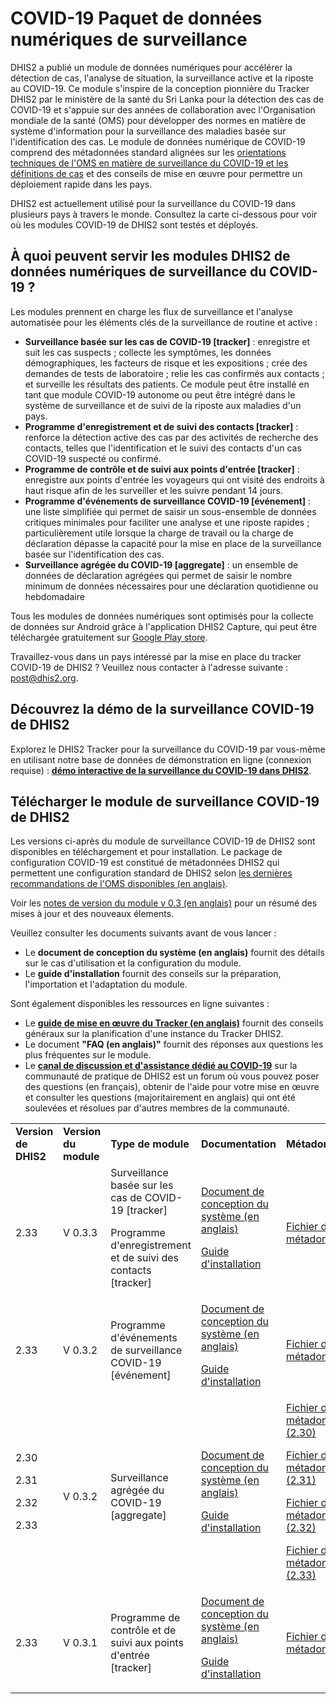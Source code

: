 # COVID-19 Paquet de données numériques de surveillance

DHIS2 a publié un module de données numériques pour accélérer la détection de cas, l'analyse de situation, la surveillance active et la riposte au COVID-19. Ce module s'inspire de la conception pionnière du Tracker DHIS2 par le ministère de la santé du Sri Lanka pour la détection des cas de COVID-19 et s'appuie sur des années de collaboration avec l'Organisation mondiale de la santé (OMS) pour développer des normes en matière de système d'information pour la surveillance des maladies basée sur l'identification des cas. Le module de données numérique de COVID-19 comprend des métadonnées standard alignées sur les [orientations techniques de l'OMS en matière de surveillance du COVID-19 et les définitions de cas](https://www.who.int/emergencies/diseases/novel-coronavirus-2019/technical-guidance/surveillance-and-case-definitions) et des conseils de mise en œuvre pour permettre un déploiement rapide dans les pays.

DHIS2 est actuellement utilisé pour la surveillance du COVID-19 dans plusieurs pays à travers le monde. Consultez la carte ci-dessous pour voir où les modules COVID-19 de DHIS2 sont testés et déployés.


## À quoi peuvent servir les modules DHIS2 de données numériques de surveillance du COVID-19 ?

Les modules prennent en charge les flux de surveillance et l'analyse automatisée pour les éléments clés de la surveillance de routine et active :

*   **Surveillance basée sur les cas de COVID-19 [tracker]** : enregistre et suit les cas suspects ; collecte les symptômes, les données démographiques, les facteurs de risque et les expositions ; crée des demandes de tests de laboratoire ; relie les cas confirmés aux contacts ; et surveille les résultats des patients. Ce module peut être installé en tant que module COVID-19 autonome ou peut être intégré dans le système de surveillance et de suivi de la riposte aux maladies d'un pays.
*   **Programme d'enregistrement et de suivi des contacts [tracker]** : renforce la détection active des cas par des activités de recherche des contacts, telles que l'identification et le suivi des contacts d'un cas COVID-19 suspecté ou confirmé.
*   **Programme de contrôle et de suivi aux points d'entrée [tracker]** : enregistre aux points d'entrée les voyageurs qui ont visité des endroits à haut risque afin de les surveiller et les suivre pendant 14 jours.
*   **Programme d'événements de surveillance COVID-19 [événement]** : une liste simplifiée qui permet de saisir un sous-ensemble de données critiques minimales pour faciliter une analyse et une riposte rapides ; particulièrement utile lorsque la charge de travail ou la charge de déclaration dépasse la capacité pour la mise en place de la surveillance basée sur l'identification des cas.
*   **Surveillance agrégée du COVID-19 [aggregate]** : un ensemble de données de déclaration agrégées qui permet de saisir le nombre minimum de données nécessaires pour une déclaration quotidienne ou hebdomadaire

Tous les modules de données numériques sont optimisés pour la collecte de données sur Android grâce à l'application DHIS2 Capture, qui peut être téléchargée gratuitement sur [Google Play store](https://play.google.com/store/apps/details?id=com.dhis2&hl=en).

Travaillez-vous dans un pays intéressé par la mise en place du tracker COVID-19 de DHIS2 ? Veuillez nous contacter à l'adresse suivante : [post@dhis2.org](mailto:post@dhis2.org).


## Découvrez la démo de la surveillance COVID-19 de DHIS2

Explorez le DHIS2 Tracker pour la surveillance du COVID-19 par vous-même en utilisant notre base de données de démonstration en ligne (connexion requise) : **[démo interactive de la surveillance du COVID-19 dans DHIS2](https://covid.dhis2.org/demo)**.

## Télécharger le module de surveillance COVID-19 de DHIS2

Les versions ci-après du module de surveillance COVID-19 de DHIS2 sont disponibles en téléchargement et pour installation. Le package de configuration COVID-19 est constitué de métadonnées DHIS2 qui permettent une configuration standard de DHIS2 selon [les dernières recommandations de l'OMS disponibles (en anglais)](https://www.who.int/emergencies/diseases/novel-coronavirus-2019/technical-guidance/surveillance-and-case-definitions).

Voir les [notes de version du module v 0.3 (en anglais)](release-notes-v03.md) pour un résumé des mises à jour et des nouveaux élements.

Veuillez consulter les documents suivants avant de vous lancer :

*   Le **document de conception du système (en anglais)** fournit des détails sur le cas d'utilisation et la configuration du module.
*   Le **guide d'installation** fournit des conseils sur la préparation, l'importation et l'adaptation du module.

Sont également disponibles les ressources en ligne suivantes :

*   Le **[guide de mise en œuvre du Tracker (en anglais)](https://docs.dhis2.org/master/en/dhis2_tracker_implementation_guide/target-audience.html)** fournit des conseils généraux sur la planification d'une instance du Tracker DHIS2.
*   Le document **"FAQ (en anglais)"** fournit des réponses aux questions les plus fréquentes sur le module.
*   Le **[canal de discussion et d'assistance dédié au COVID-19](https://community.dhis2.org/c/implementation/covid-19/41)** sur la communauté de pratique de DHIS2 est un forum où vous pouvez poser des questions (en français), obtenir de l'aide pour votre mise en œuvre et consulter les questions (majoritairement en anglais) qui ont été soulevées et résolues par d'autres membres de la communauté.

<table style="margin-bottom:1em;">
  <tr>
   <td>
<strong>Version de DHIS2</strong>
   </td>
   <td><strong>Version du module</strong>
   </td>
   <td><strong>Type de module</strong>
   </td>
   <td><strong>Documentation</strong>
   </td>
   <td><strong>Métadonnées</strong>
   </td>
   <td><strong>Dernière mise à jour</strong>
   </td>
  </tr>
  <tr>
   <td>2.33
   </td>
   <td>V 0.3.3
   </td>
   <td>Surveillance basée sur les cas de COVID-19 [tracker]
<p>
Programme d'enregistrement et de suivi des contacts [tracker]
   </td>
   <td><a href="https://docs.google.com/document/d/12-pex7VOMoRAnsiIcTLq0mTD6UTSfVBZWIX0vufIt6I/edit?usp=sharing">Document de conception du système (en anglais)</a>
<p>
<a href="installation-guide-tracker">Guide d'installation</a>
   </td>
   <td><a href="https://raw.githubusercontent.com/dhis2/metadata-package-development/work-in-progress/metadata/COVID19/COVID19_TRACKER_V1_DHIS2.33/metadata.json">Fichier des métadonnées</a>
   </td>
   <td>27 mars 2020
   </td>
  </tr>
  <tr>
   <td>2.33
   </td>
   <td>V 0.3.2
   </td>
   <td>Programme d'événements de surveillance COVID-19 [événement]
   </td>
   <td><a href="https://docs.google.com/document/d/1_OxdOmlPouNmoXD6FUEFZAgaPQARKUdrq0h0Gco4ARw/edit">Document de conception du système (en anglais)</a>
<p>
<a href="installation-guide-event">Guide d'installation</a>
   </td>
   <td> <a href="https://raw.githubusercontent.com/dhis2/metadata-package-development/work-in-progress/metadata/COVID19_EVENT/COVID19_EVENT_TRACKER_V1_DHIS2.33/metadata.json">Fichier des métadonnées</a>
   </td>
   <td>27 March 2020
   </td>
  </tr>
  <tr>
   <td>2.30
<p>
2.31
<p>
2.32
<p>
2.33
   </td>
   <td>V 0.3.2
   </td>
   <td>Surveillance agrégée du COVID-19 [aggregate]
   </td>
   <td><a href="https://docs.google.com/document/d/1My2jVCAwPVA3j9m21xp0UCti--N8am9BXsYEjI7qn3I/edit#">Document de conception du système (en anglais)</a>
<p>
<a href="installation-guide-aggregate">Guide d'installation</a>
   </td>
   <td><a href="https://raw.githubusercontent.com/dhis2/metadata-package-development/work-in-progress/metadata/COVID19_AGG/COVID19_AGG_COMPLETE_V1_DHIS2.30/metadata.json">Fichier des métadonnées (2.30)</a>
<p>
<a href="https://raw.githubusercontent.com/dhis2/metadata-package-development/work-in-progress/metadata/COVID19_AGG/COVID19_AGG_COMPLETE_V1_DHIS2.31/metadata.json">Fichier des métadonnées (2.31)</a>
<p>
<a href="https://raw.githubusercontent.com/dhis2/metadata-package-development/work-in-progress/metadata/COVID19_AGG/COVID19_AGG_COMPLETE_V1_DHIS2.32/metadata.json">Fichier des métadonnées (2.32)</a>
<p>
<a href="https://raw.githubusercontent.com/dhis2/metadata-package-development/work-in-progress/metadata/COVID19_AGG/COVID19_AGG_COMPLETE_V1_DHIS2.33/metadata.json">Fichier des métadonnées (2.33)</a>
   </td>
   <td>27 March 2020
   </td>
  </tr>
  <tr>
   <td>2.33
   </td>
   <td>V 0.3.1
   </td>
   <td>Programme de contrôle et de suivi aux points d'entrée [tracker]
   </td>
   <td> <a href="https://drive.google.com/open?id=1PJ4iRJGmUBv6jF7hcACxt-dhd5JRpeBt0mKxgPBsmvc">Document de conception du système (en anglais)</a>
<p>
<a href="installation-guide-tracker">Guide d'installation</a>
   </td>
   <td><a href="https://raw.githubusercontent.com/dhis2/metadata-package-development/work-in-progress/metadata/COVID19_POE/COVID19_POE_TRACKER_V1_DHIS2.33/metadata.json">Fichier des métadonnées</a>
   </td>
   <td>27 March 2020
   </td>
  </tr>
</table>
